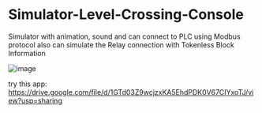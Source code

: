 # Simulator-Level-Crossing-Console
Simulator with animation, sound and can connect to PLC using Modbus protocol also can simulate the Relay connection with Tokenless Block Information

![image](https://github.com/ikhsanmasu/Simulator-Level-Crossing-Console/assets/76894210/c43a9473-2481-4438-bab1-be5b5db30e76)

try this app: https://drive.google.com/file/d/1GTd03Z9wcjzxKA5EhdPDK0V67CIYxoTJ/view?usp=sharing
